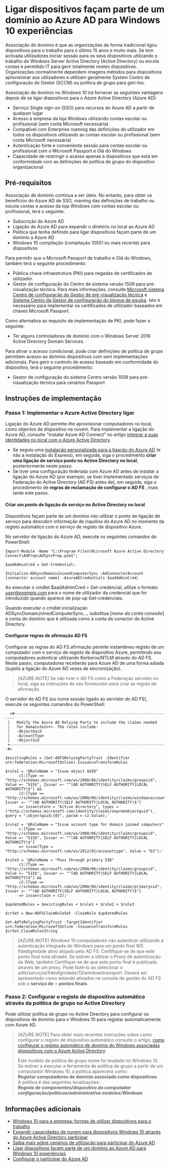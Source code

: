 <properties
    pageTitle="Ligar dispositivos façam parte de um domínio ao Azure AD para Windows 10 experiências | Microsoft Azure"
    description="Explica como os administradores podem configurar a política de grupo para ativar a dispositivos para ser associados ao domínio para a rede da empresa."
    services="active-directory"
    documentationCenter=""
    authors="femila"
    manager="swadhwa"
    editor=""
    tags="azure-classic-portal"/>

<tags
    ms.service="active-directory"
    ms.workload="identity"
    ms.tgt_pltfrm="na"
    ms.devlang="na"
    ms.topic="article"
    ms.date="09/27/2016"
    ms.author="femila"/>

# <a name="connect-domain-joined-devices-to-azure-ad-for-windows-10-experiences"></a>Ligar dispositivos façam parte de um domínio ao Azure AD para Windows 10 experiências

Associação do domínio é que as organizações de forma tradicional ligou dispositivos para o trabalho para o último 15 anos e muito mais. Se tem activada utilizadores iniciar sessão para os seus dispositivos utilizando o trabalho do Windows Server Active Directory (Active Directory) ou escola contas e permitido IT para gerir totalmente nestes dispositivos. Organizações normalmente dependem imagens métodos para dispositivos aprovisionar aos utilizadores e utilizam geralmente System Centro de configuração do Gestor (SCCM) ou política de grupo para geri-los.

Associação de domínio no Windows 10 irá fornecer as seguintes vantagens depois de se ligar dispositivos para o Azure Active Directory (Azure AD):

- Serviço Single sign-on (SSO) para recursos do Azure AD a partir de qualquer lugar
- Acesso à empresa da loja Windows utilizando contas escolar ou profissional (sem conta Microsoft necessária)
- Compatível com Enterprise roaming das definições do utilizador em todos os dispositivos utilizando as contas escolar ou profissional (sem conta Microsoft necessária)
- Autenticação forte e conveniente sessão para contas escolar ou profissional com o Microsoft Passport e Olá do Windows
- Capacidade de restringir o acesso apenas a dispositivos que está em conformidade com as definições de política de grupo do dispositivo organizacional

## <a name="prerequisites"></a>Pré-requisitos

Associação de domínio continua a ser úteis. No entanto, para obter os benefícios do Azure AD de SSO, roaming das definições de trabalho ou escola contas e acesso da loja Windows com contas escolar ou profissional, terá o seguinte:

- Subscrição do Azure AD
- Ligação do Azure AD para expandir o diretório no local ao Azure AD
- Política que tenha definido para ligar dispositivos façam parte de um domínio a Azure AD
- Windows 10 compilação (compilação 10551 ou mais recente) para dispositivos

Para permitir que o Microsoft Passport de trabalho e Olá do Windows, também terá o seguinte procedimento:

- Pública chave infraestrutura (PKI) para negadas de certificados de utilizador.
- Gestor de configuração do Centro de sistema versão 1509 para pré-visualização técnica. Para mais informações, consulte [Microsoft sistema Centro de configuração do Gestor de pré-visualização técnica](https://technet.microsoft.com/library/dn965439.aspx#BKMK_TP3Update) e [Sistema Centro de Gestor de configuração do blogue de equipa](http://blogs.technet.com/b/configmgrteam/archive/2015/09/23/now-available-update-for-system-center-config-manager-tp3.aspx). Isto é necessário para implementar os certificados de utilizador baseados em chaves Microsoft Passport.

Como alternativa ao requisito de implementação de PKI, pode fazer o seguinte:

- Ter alguns controladores de domínio com o Windows Server 2016 Active Directory Domain Services.

Para ativar o acesso condicional, pode criar definições de política de grupo permitem acesso ao domínio dispositivos com sem implementações adicionais. Para gerir o controlo de acesso baseado em conformidade do dispositivo, terá o seguinte procedimento:

- Gestor de configuração do sistema Centro versão 1509 para pré-visualização técnica para cenários Passport

## <a name="deployment-instructions"></a>Instruções de implementação



### <a name="step-1-deploy-azure-active-directory-connect"></a>Passo 1: Implementar o Azure Active Directory ligar

Ligação do Azure AD permite-lhe aprovisionar computadores no local, como objectos de dispositivo na nuvem. Para implementar a ligação do Azure AD, consulte "Instalar Azure AD Connect" no artigo [integrar a suas identidades no local com o Azure Active Directory](active-directory-aadconnect.md#install-azure-ad-connect).

 - Se seguiu uma [instalação personalizada para a ligação do Azure AD](./connect/active-directory-aadconnect-get-started-custom.md) (e não a instalação do Express), em seguida, siga o procedimento **criar uma ligação de serviço ponto no Active Directory no local**, posteriormente neste passo.
 - Se tiver uma configuração federada com Azure AD antes de instalar a ligação do Azure AD (por exemplo, se tiver implementado serviços de Federação do Active Directory (AD FS) antes de), em seguida, siga o procedimento de **regras de reclamação de configurar o AD FS** , mais tarde este passo.

#### <a name="create-a-service-connection-point-in-on-premises-active-directory"></a>Criar um ponto de ligação de serviço no Active Directory no local

Dispositivos façam parte de um domínio irão utilizar o ponto de ligação de serviço para descobrir informação de inquilino do Azure AD no momento da registo automático com o serviço de registo de dispositivo Azure.

No servidor de ligação do Azure AD, execute os seguintes comandos do PowerShell:

    Import-Module -Name "C:\Program Files\Microsoft Azure Active Directory Connect\AdPrep\AdSyncPrep.psm1";

    $aadAdminCred = Get-Credential;

    Initialize-ADSyncDomainJoinedComputerSync –AdConnectorAccount [connector account name] -AzureADCredentials $aadAdminCred;


Ao executar o cmdlet $aadAdminCred = Get-credencial, utilize o formato *user@example.com* para o nome de utilizador da credencial que for introduzido quando aparece de pop-up Get-credenciais.

Quando executar o cmdlet inicialização ADSyncDomainJoinedComputerSync..., substitua [*nome da conta conexão*] a conta do domínio que é utilizada como a conta de conector do Active Directory.

#### <a name="configure-ad-fs-claim-rules"></a>Configurar regras de afirmação AD FS
Configurar as regras do AD FS afirmação permite instantâneo registo de um computador com o serviço de registo de dispositivo Azure, permitindo aos computadores autenticar utilizando Kerberos/NTLM através do AD FS. Neste passo, computadores receberão para Azure AD de uma forma adiada (sujeito a ligação do Azure AD vezes de sincronização).

>[AZURE.NOTE]
Se não tiver o AD FS como a Federação servidor no local, siga as instruções do seu fornecedor para criar as regras de afirmação.

O servidor do AD FS (ou numa sessão ligado ao servidor do AD FS), execute os seguintes comandos do PowerShell:

      <#----------------------------------------------------------------------
     |   Modify the Azure AD Relying Party to include the claims needed
     |   for DomainJoin++. The rules include:
     |   -ObjectGuid
     |   -AccountType
     |   -ObjectSid
     +---------------------------------------------------------------------#>

    $existingRules = (Get-ADFSRelyingPartyTrust -Identifier urn:federation:MicrosoftOnline).IssuanceTransformRules

    $rule1 = '@RuleName = "Issue object GUID"
          c1:[Type == "http://schemas.microsoft.com/ws/2008/06/identity/claims/groupsid", Value =~ "515$", Issuer =~ "^(AD AUTHORITY|SELF AUTHORITY|LOCAL AUTHORITY)$"] &&
          c2:[Type == "http://schemas.microsoft.com/ws/2008/06/identity/claims/windowsaccountname", Issuer =~ "^(AD AUTHORITY|SELF AUTHORITY|LOCAL AUTHORITY)$"]
          => issue(store = "Active Directory", types = ("http://schemas.microsoft.com/identity/claims/onpremobjectguid"), query = ";objectguid;{0}", param = c2.Value);'

    $rule2 = '@RuleName = "Issue account type for domain joined computers"
          c:[Type == "http://schemas.microsoft.com/ws/2008/06/identity/claims/groupsid", Value =~ "515$", Issuer =~ "^(AD AUTHORITY|SELF AUTHORITY|LOCAL AUTHORITY)$"]
          => issue(Type = "http://schemas.microsoft.com/ws/2012/01/accounttype", Value = "DJ");'

    $rule3 = '@RuleName = "Pass through primary SID"
          c1:[Type == "http://schemas.microsoft.com/ws/2008/06/identity/claims/groupsid", Value =~ "515$", Issuer =~ "^(AD AUTHORITY|SELF AUTHORITY|LOCAL AUTHORITY)$"] &&
          c2:[Type == "http://schemas.microsoft.com/ws/2008/06/identity/claims/primarysid", Issuer =~ "^(AD AUTHORITY|SELF AUTHORITY|LOCAL AUTHORITY)$"]
          => issue(claim = c2);'

    $updatedRules = $existingRules + $rule1 + $rule2 + $rule3

    $crSet = New-ADFSClaimRuleSet -ClaimRule $updatedRules

    Set-AdfsRelyingPartyTrust -TargetIdentifier urn:federation:MicrosoftOnline -IssuanceTransformRules $crSet.ClaimRulesString

>[AZURE.NOTE]
Windows 10 computadores irão autenticar utilizando a autenticação integrada do Windows para um ponto final WS fidedignidade ativo alojado pelo AD FS. Certifique-se de que este ponto final está ativado. Se estiver a utilizar o Proxy de autenticação da Web, também Certifique-se de que este ponto final é publicado através de um proxy. Pode fazê-lo ao selecionar o adfs/serviços/fidedignidade/13/windowstransport. Deverá ser apresentado como estando ativados na consola de gestão do AD FS sob o **serviço de** > **pontos finais**.


### <a name="step-2-configure-automatic-device-registration-via-group-policy-in-active-directory"></a>Passo 2: Configurar o registo de dispositivo automático através da política de grupo no Active Directory

Pode utilizar política de grupo no Active Directory para configurar os dispositivos de domínio para o Windows 10 para registar automaticamente com Azure AD.

> [AZURE.NOTE]
> Para obter mais recentes instruções sobre como configurar o registo de dispositivo automático consulte o artigo, [como configurar o registo automático de domínio do Windows associadas dispositivos com o Azure Active Directory](active-directory-conditional-access-automatic-device-registration-setup.md).
>
> Este modelo de política de grupo nome foi mudado no Windows 10. Se estiver a executar a ferramenta de política de grupo a partir de um computador Windows 10, a política aparecerá como: <br>
> **Registar computadores de domínio associado como dispositivos**<br>
> A política é das seguintes localizações:<br>
> ***Registo de componentes/dispositivo do computador configuração/políticas/administrativo modelos/Windows***


## <a name="additional-information"></a>Informações adicionais
* [Windows 10 para a empresa: formas de utilizar dispositivos para o trabalho](active-directory-azureadjoin-windows10-devices-overview.md)
* [Expandir capacidades de nuvem para dispositivos Windows 10 através do Azure Active Directory participar](active-directory-azureadjoin-user-upgrade.md)
* [Saiba mais sobre cenários de utilização para participar do Azure AD](active-directory-azureadjoin-deployment-aadjoindirect.md)
* [Ligar dispositivos façam parte de um domínio ao Azure AD para Windows 10 experiências](active-directory-azureadjoin-devices-group-policy.md)
* [Configurar o participar do Azure AD](active-directory-azureadjoin-setup.md)
